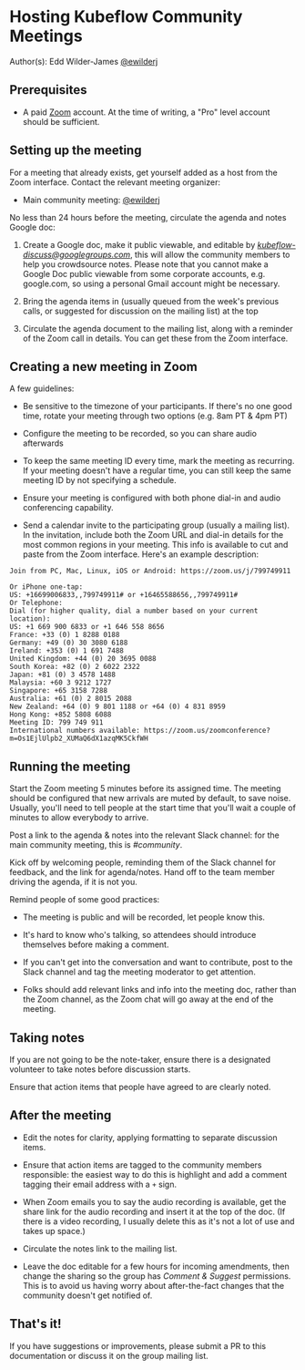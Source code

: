 # Hosting Kubeflow Community Meetings

Author(s): Edd Wilder-James [@ewilderj](http://github.com/ewilderj)

## Prerequisites

* A paid [Zoom](http://zoom.us/) account. At the time of writing, a "Pro" level account should be sufficient.

## Setting up the meeting

For a meeting that already exists, get yourself added as a host from the Zoom
interface. Contact the relevant meeting organizer:

* Main community meeting: [@ewilderj](mailto:ewj@google.com) 

No less than 24 hours before the meeting, circulate the agenda and notes Google
doc:

1. Create a Google doc, make it public viewable, and editable by
   *kubeflow-discuss@googlegroups.com*, this will allow the community members to
   help you crowdsource notes. Please note that you cannot make a Google Doc
   public viewable from some corporate accounts, e.g. google.com, so using a
   personal Gmail account might be necessary.
   
2. Bring the agenda items in (usually queued from the week's previous calls, or
   suggested for discussion on the mailing list) at the top
   
3. Circulate the agenda document to the mailing list, along with a reminder of
   the Zoom call in details. You can get these from the Zoom interface.

## Creating a new meeting in Zoom

A few guidelines:

* Be sensitive to the timezone of your participants. If there's no one good
  time, rotate your meeting through two options (e.g. 8am PT & 4pm PT)

* Configure the meeting to be recorded, so you can share audio afterwards

* To keep the same meeting ID every time, mark the meeting as recurring. If your
  meeting doesn't have a regular time, you can still keep the same meeting ID by
  not specifying a schedule.
  
* Ensure your meeting is configured with both phone dial-in and audio
  conferencing capability.

* Send a calendar invite to the participating group (usually a mailing list). In
  the invitation, include both the Zoom URL and dial-in details for the most
  common regions in your meeting. This info is available to cut and paste from
  the Zoom interface. Here's an example description:

```
Join from PC, Mac, Linux, iOS or Android: https://zoom.us/j/799749911

Or iPhone one-tap:
US: +16699006833,,799749911# or +16465588656,,799749911# 
Or Telephone:
Dial (for higher quality, dial a number based on your current location): 
US: +1 669 900 6833 or +1 646 558 8656 
France: +33 (0) 1 8288 0188 
Germany: +49 (0) 30 3080 6188 
Ireland: +353 (0) 1 691 7488 
United Kingdom: +44 (0) 20 3695 0088 
South Korea: +82 (0) 2 6022 2322 
Japan: +81 (0) 3 4578 1488 
Malaysia: +60 3 9212 1727 
Singapore: +65 3158 7288 
Australia: +61 (0) 2 8015 2088 
New Zealand: +64 (0) 9 801 1188 or +64 (0) 4 831 8959 
Hong Kong: +852 5808 6088 
Meeting ID: 799 749 911
International numbers available: https://zoom.us/zoomconference?m=Os1EjlUlpb2_XUMaQ6dX1azqMK5CkfWH
```




## Running the meeting

Start the Zoom meeting 5 minutes before its assigned time.  The meeting should
be configured that new arrivals are muted by default, to save noise.  Usually,
you'll need to tell people at the start time that you'll wait a couple of
minutes to allow everybody 
to arrive.

Post a link to the agenda & notes into the relevant Slack channel: for the main
community meeting, this is *#community*.

Kick off by welcoming people, reminding them of the Slack channel for feedback,
and the link for agenda/notes. Hand off to the team member driving the agenda,
if it is not you.

Remind people of some good practices:

* The meeting is public and will be recorded, let people know this.

* It's hard to know who's talking, so attendees should introduce themselves
  before making a comment.
  
* If you can't get into the conversation and want to contribute, post to the
  Slack channel and tag the meeting moderator to get attention.

* Folks should add relevant links and info into the meeting doc, rather than the
  Zoom channel, as the Zoom chat will go away at the end of the meeting.
  
## Taking notes

If you are not going to be the note-taker, ensure there is a designated
volunteer to take notes before discussion starts.

Ensure that action items that people have agreed to are clearly noted.

## After the meeting

* Edit the notes for clarity, applying formatting to separate discussion items.

* Ensure that action items are tagged to the community members responsible: the
  easiest way to do this is highlight and add a comment tagging their email
  address with a `+` sign.
  
* When Zoom emails you to say the audio recording is available, get the share
  link for the audio recording and insert it at the top of the doc. (If there is
  a video recording, I usually delete this as it's not a lot of use and takes up
  space.)
  
* Circulate the notes link to the mailing list. 

* Leave the doc editable for a few hours for incoming amendments, then change
  the sharing so the group has *Comment & Suggest* permissions. This is to avoid
  us having worry about after-the-fact changes that the community doesn't get
  notified of.
  
## That's it!

If you have suggestions or improvements, please submit a PR to this
documentation or discuss it on the group mailing list.


  



